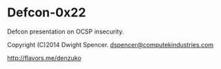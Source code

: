 Defcon-0x22
===========

Defcon presentation on OCSP insecurity.

Copyright (C)2014 Dwight Spencer. <dspencer@computekindustries.com>

http://flavors.me/denzuko
